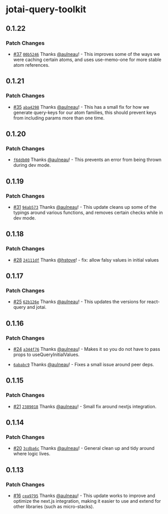 # jotai-query-toolkit

## 0.1.22

### Patch Changes

- [#37](https://github.com/fungible-systems/jotai-query-toolkit/pull/37) [`00b5246`](https://github.com/fungible-systems/jotai-query-toolkit/commit/00b5246ea40ee9a6669739ebb891fbc5819bb4ed) Thanks [@aulneau](https://github.com/aulneau)! - This improves some of the ways we were caching certain atoms, and uses use-memo-one for more stable atom references.

## 0.1.21

### Patch Changes

- [#35](https://github.com/fungible-systems/jotai-query-toolkit/pull/35) [`aba4298`](https://github.com/fungible-systems/jotai-query-toolkit/commit/aba4298f9a670752d7c684799a2f52f11b1f326e) Thanks [@aulneau](https://github.com/aulneau)! - This has a small fix for how we generate query-keys for our atom families, this should prevent keys from including params more than one time.

## 0.1.20

### Patch Changes

- [`f6ddb00`](https://github.com/fungible-systems/jotai-query-toolkit/commit/f6ddb00fae12c8e46962991eb156d60f627b902e) Thanks [@aulneau](https://github.com/aulneau)! - This prevents an error from being thrown during dev mode.

## 0.1.19

### Patch Changes

- [#31](https://github.com/fungible-systems/jotai-query-toolkit/pull/31) [`94ab573`](https://github.com/fungible-systems/jotai-query-toolkit/commit/94ab5736e4efdce652fc8e4f7eb6fad5807b9021) Thanks [@aulneau](https://github.com/aulneau)! - This update cleans up some of the typings around various functions, and removes certain checks while in dev mode.

## 0.1.18

### Patch Changes

- [#28](https://github.com/fungible-systems/jotai-query-toolkit/pull/28) [`24111df`](https://github.com/fungible-systems/jotai-query-toolkit/commit/24111df5d5ef26fc152658f7202658fb06e7c7a8) Thanks [@hstove](https://github.com/hstove)! - fix: allow falsy values in initial values

## 0.1.17

### Patch Changes

- [#25](https://github.com/fungible-systems/jotai-query-toolkit/pull/25) [`62b126e`](https://github.com/fungible-systems/jotai-query-toolkit/commit/62b126ebaf7dfaebce8265d619f82d4bb9990633) Thanks [@aulneau](https://github.com/aulneau)! - This updates the versions for react-query and jotai.

## 0.1.16

### Patch Changes

- [#24](https://github.com/fungible-systems/jotai-query-toolkit/pull/24) [`a344f76`](https://github.com/fungible-systems/jotai-query-toolkit/commit/a344f7625dbd4b8d4c24d5d52f2964d85095f914) Thanks [@aulneau](https://github.com/aulneau)! - Makes it so you do not have to pass props to useQueryInitialValues.

* [`6ababc9`](https://github.com/fungible-systems/jotai-query-toolkit/commit/6ababc9726caf6b8a10a4db2e3c33ee0b124d08a) Thanks [@aulneau](https://github.com/aulneau)! - Fixes a small issue around peer deps.

## 0.1.15

### Patch Changes

- [#21](https://github.com/fungible-systems/jotai-query-toolkit/pull/21) [`2389018`](https://github.com/fungible-systems/jotai-query-toolkit/commit/238901869f8cecd2ba00184d99dcf6f2b5e04db8) Thanks [@aulneau](https://github.com/aulneau)! - Small fix around nextjs integration.

## 0.1.14

### Patch Changes

- [#20](https://github.com/fungible-systems/jotai-query-toolkit/pull/20) [`3cdba6c`](https://github.com/fungible-systems/jotai-query-toolkit/commit/3cdba6c65d09c615b1851a2f9c02db3273c60848) Thanks [@aulneau](https://github.com/aulneau)! - General clean up and tidy around where logic lives.

## 0.1.13

### Patch Changes

- [#16](https://github.com/fungible-systems/jotai-query-toolkit/pull/16) [`cea9795`](https://github.com/fungible-systems/jotai-query-toolkit/commit/cea9795622e450f8706da1ed7d1452ebf3bcafa3) Thanks [@aulneau](https://github.com/aulneau)! - This update works to improve and optimize the next.js integration, making it easier to use and extend for other libraries (such as micro-stacks).

